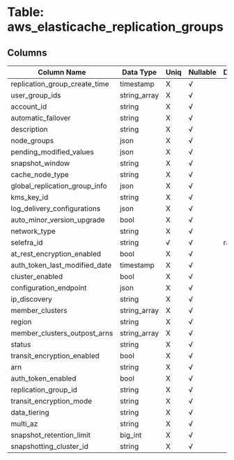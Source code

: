 # Table: aws_elasticache_replication_groups

## Columns 

|  Column Name   |  Data Type  | Uniq | Nullable | Description | 
|  ----  | ----  | ----  | ----  | ---- | 
| replication_group_create_time | timestamp | X | √ |  | 
| user_group_ids | string_array | X | √ |  | 
| account_id | string | X | √ |  | 
| automatic_failover | string | X | √ |  | 
| description | string | X | √ |  | 
| node_groups | json | X | √ |  | 
| pending_modified_values | json | X | √ |  | 
| snapshot_window | string | X | √ |  | 
| cache_node_type | string | X | √ |  | 
| global_replication_group_info | json | X | √ |  | 
| kms_key_id | string | X | √ |  | 
| log_delivery_configurations | json | X | √ |  | 
| auto_minor_version_upgrade | bool | X | √ |  | 
| network_type | string | X | √ |  | 
| selefra_id | string | √ | √ | random id | 
| at_rest_encryption_enabled | bool | X | √ |  | 
| auth_token_last_modified_date | timestamp | X | √ |  | 
| cluster_enabled | bool | X | √ |  | 
| configuration_endpoint | json | X | √ |  | 
| ip_discovery | string | X | √ |  | 
| member_clusters | string_array | X | √ |  | 
| region | string | X | √ |  | 
| member_clusters_outpost_arns | string_array | X | √ |  | 
| status | string | X | √ |  | 
| transit_encryption_enabled | bool | X | √ |  | 
| arn | string | X | √ |  | 
| auth_token_enabled | bool | X | √ |  | 
| replication_group_id | string | X | √ |  | 
| transit_encryption_mode | string | X | √ |  | 
| data_tiering | string | X | √ |  | 
| multi_az | string | X | √ |  | 
| snapshot_retention_limit | big_int | X | √ |  | 
| snapshotting_cluster_id | string | X | √ |  | 


